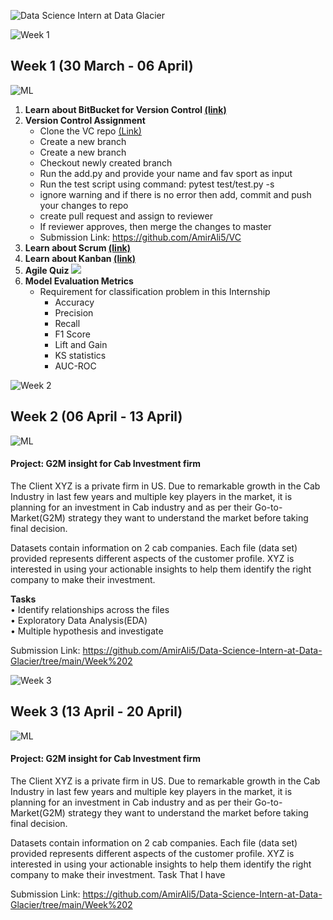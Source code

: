 ![Data Science Intern at Data Glacier](https://pbs.twimg.com/media/FPq_1PNWQAYLqwC?format=jpg&name=large)

![Week 1](https://user-images.githubusercontent.com/7065401/52071927-c1cd7100-2562-11e9-908a-dde91ba14e59.png)
## Week 1 (30 March - 06 April)
![ML](https://user-images.githubusercontent.com/7065401/52071924-c003ad80-2562-11e9-8297-1c6595f8a7ff.png)

1.	<B>Learn about BitBucket for Version Control [(link)](https://www.atlassian.com/git/tutorials/learn-git-with-bitbucket-cloud) </B>
2.	<B>Version Control Assignment</B>
      * Clone the VC repo [(Link)](https://github.com/DataGlacier/VC.git) 
      * Create a new branch
      * Create a new branch
      * Checkout newly created branch
      * Run the add.py and provide your name and fav sport as input
      * Run the test script using command:   pytest test/test.py -s
      * ignore warning and if there is no error then add, commit and push your changes to repo
      * create pull request and assign to reviewer
      * If reviewer approves, then merge the changes to master
      * Submission Link: https://github.com/AmirAli5/VC
3.	<B>Learn about Scrum [(link)](https://www.atlassian.com/agile/scrum) </B>
4.	<B>Learn about Kanban [(link)](https://www.atlassian.com/agile/kanban) </B>
5.	<B>Agile Quiz </B>
![](https://pbs.twimg.com/media/FPrFGbMXsAo9W28?format=png&name=240x240)
6.	<B>Model Evaluation Metrics </B>
     * Requirement for classification problem in this Internship
         * Accuracy
         * Precision
        * Recall
        * F1 Score
        * Lift and Gain
        * KS statistics
        * AUC-ROC
      
![Week 2](https://user-images.githubusercontent.com/7065401/52071927-c1cd7100-2562-11e9-908a-dde91ba14e59.png)
## Week 2 (06 April - 13 April)
![ML](https://user-images.githubusercontent.com/7065401/52071924-c003ad80-2562-11e9-8297-1c6595f8a7ff.png)

#### Project: G2M insight for Cab Investment firm
The Client XYZ is a private firm in US. Due to remarkable growth in the Cab Industry in last few years and multiple key players in the market, it is planning for        an investment in Cab industry and as per their Go-to-Market(G2M) strategy they want to understand the market before taking final decision.

Datasets contain information on 2 cab companies. Each file (data set) provided represents different aspects of the customer profile. XYZ is interested in using your actionable insights to help them identify the right company to make their investment.

<b>Tasks</b> <br>
     •  Identify relationships across the files <br>
     •  Exploratory Data Analysis(EDA) <br>
     •  Multiple hypothesis and investigate <br>

Submission Link: https://github.com/AmirAli5/Data-Science-Intern-at-Data-Glacier/tree/main/Week%202

![Week 3](https://user-images.githubusercontent.com/7065401/52071927-c1cd7100-2562-11e9-908a-dde91ba14e59.png)
## Week 3 (13 April - 20 April)
![ML](https://user-images.githubusercontent.com/7065401/52071924-c003ad80-2562-11e9-8297-1c6595f8a7ff.png)

#### Project: G2M insight for Cab Investment firm
The Client XYZ is a private firm in US. Due to remarkable growth in the Cab Industry in last few years and multiple key players in the market, it is planning for        an investment in Cab industry and as per their Go-to-Market(G2M) strategy they want to understand the market before taking final decision.

Datasets contain information on 2 cab companies. Each file (data set) provided represents different aspects of the customer profile. XYZ is interested in using your actionable insights to help them identify the right company to make their investment.
Task That I have 

Submission Link: https://github.com/AmirAli5/Data-Science-Intern-at-Data-Glacier/tree/main/Week%202
